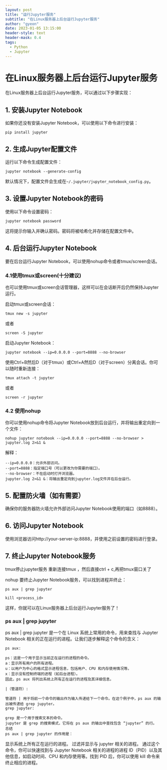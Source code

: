 ```yaml
---
layout: post
title: "运行Jupyter服务"
subtitle: "在Linux服务器上后台运行Jupyter服务"
author: "gyeon"
date: 2023-01-05 13:15:00
header-style: text
header-mask: 0.4
tags:
  - Python
  - Jupyter
---
```


# 在Linux服务器上后台运行Jupyter服务

在Linux服务器上后台运行Jupyter服务，可以通过以下步骤实现：

## 1. 安装Jupyter Notebook

如果你还没有安装Jupyter Notebook，可以使用以下命令进行安装：

```shell
pip install jupyter
```

## 2. 生成Jupyter配置文件
运行以下命令生成配置文件：

```shell
jupyter notebook --generate-config
```

默认情况下，配置文件会生成在`~/.jupyter/jupyter_notebook_config.py`。

## 3. 设置Jupyter Notebook的密码
使用以下命令设置密码：

```shell
jupyter notebook password
```

这将提示你输入并确认密码。密码将被哈希化并存储在配置文件中。

## 4. 后台运行Jupyter Notebook
要在后台运行Jupyter Notebook，可以使用nohup命令或者tmux/screen会话。

### 4.1使用tmux或screen(十分建议)
也可以使用tmux或screen会话管理器，这样可以在会话断开后仍然保持Jupyter运行。

启动tmux或screen会话：

```shell
tmux new -s jupyter
```

或者

```shell
screen -S jupyter
```

启动Jupyter Notebook：

```shell
jupyter notebook --ip=0.0.0.0 --port=8888 --no-browser
```

使用Ctrl+B然后D（对于tmux）或Ctrl+A然后D（对于screen）分离会话。你可以随时重新连接：

```shell
tmux attach -t jupyter
```

或者

```shell
screen -r jupyter
```

### 4.2 使用nohup
你可以使用nohup命令将Jupyter Notebook放到后台运行，并将输出重定向到一个文件：

```shell
nohup jupyter notebook --ip=0.0.0.0 --port=8888 --no-browser > jupyter.log 2>&1 &
```

解释：
```shell
--ip=0.0.0.0：允许外部访问。
--port=8888：指定端口号（可以更改为你需要的端口）。
--no-browser：不在启动时打开浏览器。
jupyter.log 2>&1 &：将输出重定向到jupyter.log文件并在后台运行。
```

## 5. 配置防火墙（如有需要）
确保你的服务器防火墙允许外部访问Jupyter Notebook使用的端口（如8888）。

## 6. 访问Jupyter Notebook
使用浏览器访问http://your-server-ip:8888，并使用之前设置的密码进行登录。

## 7. 终止Jupyter Notebook服务
tmux停止jupyter服务
重新连接tmux ，然后直接ctrl + c,再把tmux窗口关了

nohup
要终止Jupyter Notebook服务，可以找到进程并终止：

```shell
ps aux | grep jupyter

kill <process_id>
```

这样，你就可以在Linux服务器上后台运行Jupyter服务了！

### ps aux | grep jupyter
ps aux | grep jupyter 是一个在 Linux 系统上常用的命令，用来查找与 Jupyter Notebook 相关的正在运行的进程。让我们逐步解释这个命令的含义：

```shell
ps aux:

ps：这是一个用于显示当前正在运行的进程的命令。
a：显示所有用户的所有进程。
u：以用户为中心的格式显示进程信息，包括用户、CPU 和内存使用情况等。
x：显示没有控制终端的进程（如后台进程）。
因此，ps aux 将列出系统上所有正在运行的进程及其详细信息。

|（管道符）:

管道符 | 用于将前一个命令的输出作为输入传递给下一个命令。在这个例子中，ps aux 的输出被传递给 grep jupyter。
grep jupyter:

grep 是一个用于搜索文本的命令。
jupyter 是 grep 的搜索模式，它将在 ps aux 的输出中查找包含 “jupyter” 的行。
总结
ps aux | grep jupyter 的作用是：
```

显示系统上所有正在运行的进程。
过滤并显示与 jupyter 相关的进程。
通过这个命令，你可以快速找到与 Jupyter Notebook 相关的进程的进程 ID（PID）以及其他信息，如启动时间、CPU 和内存使用等。找到 PID 后，你可以使用 kill 命令来终止相应的进程。